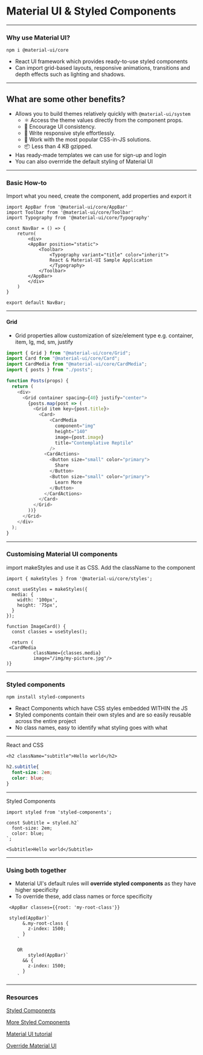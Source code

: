 # Material UI & Styled Components

---

### Why use Material UI?

```
npm i @material-ui/core

```

- React UI framework which provides ready-to-use styled components
- Can import grid-based layouts, responsive animations, transitions and depth effects such as lighting and shadows.

---

## What are some other benefits?
* Allows you to build themes relatively quickly with ```@material-ui/system```
    * ⚛️ Access the theme values directly from the component props.
    * 🦋 Encourage UI consistency.
    * 🌈 Write responsive style effortlessly.
    * 💅 Work with the most popular CSS-in-JS solutions.
    * 📦 Less than 4 KB gzipped.
* Has ready-made templates we can use for sign-up and login
* You can also overrride the default styling of Material UI


---

### Basic How-to
Import what you need, create the component, add properties and export it

```javascript=
import AppBar from '@material-ui/core/AppBar'
import Toolbar from '@material-ui/core/Toolbar'
import Typography from '@material-ui/core/Typography'

const NavBar = () => {
    return(
        <div>
        <AppBar position="static">
            <Toolbar>
                <Typography variant="title" color="inherit">
                React & Material-UI Sample Application
                </Typography>
            </Toolbar>
        </AppBar>
        </div>
    )
}

export default NavBar;
```

---

#### Grid
- Grid properties allow customization of size/element type e.g. container, item, lg, md, sm, justify 

```javascript
import { Grid } from "@material-ui/core/Grid";
import Card from "@material-ui/core/Card";
import CardMedia from "@material-ui/core/CardMedia";
import { posts } from "./posts";

function Posts(props) {
  return (
    <div>
      <Grid container spacing={40} justify="center">
        {posts.map(post => (
          <Grid item key={post.title}>
            <Card>
                <CardMedia
                  component="img"
                  height="140"
                  image={post.image}
                  title="Contemplative Reptile"
                />
              <CardActions>
                <Button size="small" color="primary">
                  Share
                </Button>
                <Button size="small" color="primary">
                  Learn More
                </Button>
              </CardActions>
            </Card>
          </Grid>
        ))}
      </Grid>
    </div>
  );
}
```

---

### Customising Material UI components

import makeStyles and use it as CSS. Add the className to the component

```javascript=
import { makeStyles } from '@material-ui/core/styles';

const useStyles = makeStyles({
  media: {
    width: '100px',
    height: '75px',
  }
});

function ImageCard() {
  const classes = useStyles();
  
  return (
 <CardMedia
          className={classes.media}
          image="/img/my-picture.jpg"/>
)}
```





---

### Styled components
```
npm install styled-components
```

- React Components which have CSS styles embedded WITHIN the JS
- Styled components contain their own styles and are so easily reusable across the entire project
- No class names, easy to identify what styling goes with what

---

React and CSS

```javascript=
<h2 className="subtitle">Hello world</h2>
```

```css
h2.subtitle{
  font-size: 2em;
  color: blue;
}
```

---

Styled Components

```javascript=
import styled from 'styled-components';

const Subtitle = styled.h2`
  font-size: 2em;
  color: blue;
`;

<Subtitle>Hello world</Subtitle>
```

---

### Using both together

- Material UI's default rules will **override styled components** as they have higher specificity
- To override these, add class names or force specificity

```javascript=
 <AppBar classes={{root: 'my-root-class'}}
 
 styled(AppBar)`
      &.my-root-class {
        z-index: 1500;
      }
    `
    
    OR
        styled(AppBar)`
      && {
        z-index: 1500;
      }
    `
```


---

### Resources

[Styled Components](https://medium.com/styled-components/how-styled-components-works-618a69970421)

[More Styled Components](https://medium.com/styled-components/styled-components-getting-started-c9818acbcbbd)

[Material UI tutorial](https://reactgo.com/material-ui-react-tutorial/)

[Override Material UI](https://levelup.gitconnected.com/material-ui-styled-components-fff4d345fb07)

